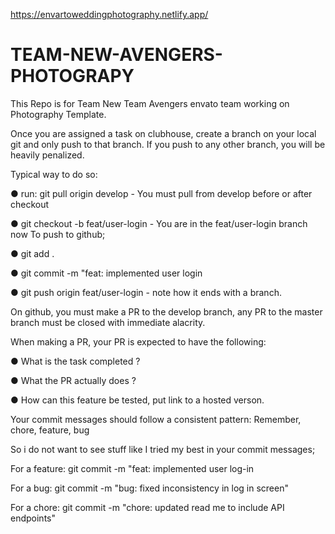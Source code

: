 https://envartoweddingphotography.netlify.app/

# TEAM-NEW-AVENGERS-PHOTOGRAPY
This Repo is for Team New Team Avengers envato team working on Photography Template.

Once you are assigned a task on clubhouse, create a branch on your local git and only
push to that branch. If you push to any other branch, you will be heavily penalized.

Typical way to do so: 

● run: git pull origin develop - You must pull from develop before or after checkout

● git checkout -b feat/user-login - You are in the feat/user-login branch now
To push to github;

● git add .

● git commit -m "feat: implemented user login

● git push origin feat/user-login - note how it ends with a branch.

On github, you must make a PR to the develop branch, any PR to the master branch must be
closed with immediate alacrity.

When making a PR, your PR is expected to have the following: 

● What is the task completed ?

● What the PR actually does ?

● How can this feature be tested, put link to a hosted verson.

Your commit messages should follow a consistent pattern:
Remember, chore, feature, bug

So i do not want to see stuff like I tried my best in your commit messages;

For a feature: git commit -m "feat: implemented user log-in

For a bug: git commit -m "bug: fixed inconsistency in log in screen"

For a chore: git commit -m "chore: updated read me to include API endpoints"
